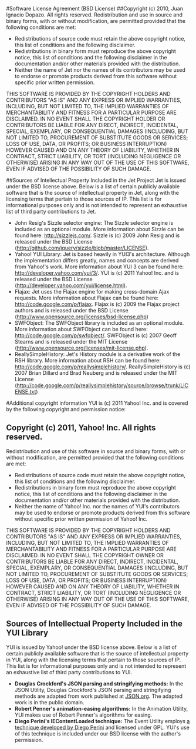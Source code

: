#Software License Agreement (BSD License)
##Copyright (c) 2010, Juan Ignacio Dopazo. All rights reserved.
Redistribution and use in source and binary forms, with or without modification, are permitted provided that the following conditions are met:

* Redistributions of source code must retain the above copyright notice, this list of conditions and the following disclaimer.
* Redistributions in binary form must reproduce the above copyright notice, this list of conditions and the following disclaimer in the documentation and/or other materials provided with the distribution.
* Neither the name of Jet nor the names of its contributors may be used to endorse or promote products derived from this software without specific prior written permission.

THIS SOFTWARE IS PROVIDED BY THE COPYRIGHT HOLDERS AND CONTRIBUTORS "AS IS" AND ANY EXPRESS OR IMPLIED WARRANTIES, INCLUDING, BUT NOT LIMITED TO, THE IMPLIED WARRANTIES OF MERCHANTABILITY AND FITNESS FOR A PARTICULAR PURPOSE ARE DISCLAIMED. IN NO EVENT SHALL THE COPYRIGHT HOLDER OR CONTRIBUTORS BE LIABLE FOR ANY DIRECT, INDIRECT, INCIDENTAL, SPECIAL, EXEMPLARY, OR CONSEQUENTIAL DAMAGES (INCLUDING, BUT NOT LIMITED TO, PROCUREMENT OF SUBSTITUTE GOODS OR SERVICES; LOSS OF USE, DATA, OR PROFITS; OR BUSINESS INTERRUPTION) HOWEVER CAUSED AND ON ANY THEORY OF LIABILITY, WHETHER IN CONTRACT, STRICT LIABILITY, OR TORT (INCLUDING NEGLIGENCE OR OTHERWISE) ARISING IN ANY WAY OUT OF THE USE OF THIS SOFTWARE, EVEN IF ADVISED OF THE POSSIBILITY OF SUCH DAMAGE.

##Sources of Intellectual Property Included in the Jet Project
Jet is issued under the BSD license above. Below is a list of certain publicly available software that is the source of intellectual property in Jet, along with the licensing terms that pertain to those sources of IP. This list is for informational purposes only and is not intended to represent an exhaustive list of third party contributions to Jet.

* John Resig's Sizzle selector engine: The Sizzle selector engine is included as an optional module. More information about Sizzle can be found here: http://sizzlejs.com/. Sizzle is (c) 2009 John Resig and is released under the BSD License (http://github.com/jquery/sizzle/blob/master/LICENSE). 
* Yahoo! YUI Library: Jet is based heavily in YUI3's architecture. Although the implementation differs greatly, names and concepts are derived from Yahoo!'s work. More information about YUI 3 can be found here: http://developer.yahoo.com/yui/3/. YUI is (c) 2011 Yahoo! Inc. and is released under the BSD License (http://developer.yahoo.com/yui/license.html).
* Flajax: Jet uses the Flajax engine for making cross-domain Ajax requests. More information about Flajax can be found here: http://code.google.com/p/flajax. Flajax is (c) 2009 the Flajax project authors and is released under the BSD License (http://www.opensource.org/licenses/bsd-license.php)
* SWFObject: The SWFObject library is included as an optional module. More information about SWFObject can be found here: http://code.google.com/p/swfobject/. SWFObject is (c) 2007 Geoff Stearns and is released under the MIT License (http://www.opensource.org/licenses/mit-license.php).
* ReallySimpleHistory: Jet's History module is a derivative work of the RSH library. More information about RSH can be found here: http://code.google.com/p/reallysimplehistory/. ReallySimpleHistory is (c) 2007 Brian Dillard and Brad Neuberg and is released under the MIT License (http://code.google.com/p/reallysimplehistory/source/browse/trunk/LICENSE.txt)

#Additional copyright information
YUI is (c) 2011 Yahoo! Inc. and is covered by the following copyright and permission notice:
 
Copyright (c) 2011, Yahoo! Inc. All rights reserved.
----------------------------------------------------
 
Redistribution and use of this software in source and binary forms, with or
without modification, are permitted provided that the following conditions are
met:
 
  * Redistributions of source code must retain the above copyright notice, this
    list of conditions and the following disclaimer.
  * Redistributions in binary form must reproduce the above copyright notice,
    this list of conditions and the following disclaimer in the documentation
    and/or other materials provided with the distribution.
  * Neither the name of Yahoo! Inc. nor the names of YUI's contributors may be
    used to endorse or promote products derived from this software without
    specific prior written permission of Yahoo! Inc.
 
THIS SOFTWARE IS PROVIDED BY THE COPYRIGHT HOLDERS AND CONTRIBUTORS "AS IS" AND
ANY EXPRESS OR IMPLIED WARRANTIES, INCLUDING, BUT NOT LIMITED TO, THE IMPLIED
WARRANTIES OF MERCHANTABILITY AND FITNESS FOR A PARTICULAR PURPOSE ARE
DISCLAIMED. IN NO EVENT SHALL THE COPYRIGHT OWNER OR CONTRIBUTORS BE LIABLE FOR
ANY DIRECT, INDIRECT, INCIDENTAL, SPECIAL, EXEMPLARY, OR CONSEQUENTIAL DAMAGES
(INCLUDING, BUT NOT LIMITED TO, PROCUREMENT OF SUBSTITUTE GOODS OR SERVICES;
LOSS OF USE, DATA, OR PROFITS; OR BUSINESS INTERRUPTION) HOWEVER CAUSED AND ON
ANY THEORY OF LIABILITY, WHETHER IN CONTRACT, STRICT LIABILITY, OR TORT
(INCLUDING NEGLIGENCE OR OTHERWISE) ARISING IN ANY WAY OUT OF THE USE OF THIS
SOFTWARE, EVEN IF ADVISED OF THE POSSIBILITY OF SUCH DAMAGE.
 

Sources of Intellectual Property Included in the YUI Library
------------------------------------------------------------
 
YUI is issued by Yahoo! under the BSD license above. Below is a list of certain
publicly available software that is the source of intellectual property in YUI,
along with the licensing terms that pertain to those sources of IP. This list is
for informational purposes only and is not intended to represent an exhaustive
list of third party contributions to YUI.
 
  * **Douglas Crockford's JSON parsing and stringifying methods:** In the JSON
    Utility, Douglas Crockford's JSON parsing and stringifying methods are
    adapted from work published at [JSON.org](http://json.org/). The adapted
    work is in the public domain.
  * **Robert Penner's animation-easing algorithms:** In the Animation Utility,
    YUI makes use of Robert Penner's algorithms for easing.
  * **Diego Perini's IEContentLoaded technique:** The Event Utility employs
    [a technique developed by Diego Perini](http://javascript.nwbox.com/IEContentLoaded/)
    and licensed under GPL. YUI's use of this technique is included under our
    BSD license with the author's permission.
